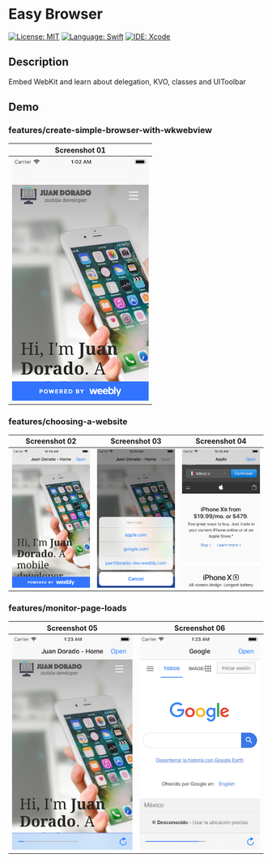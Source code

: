 # Easy Browser
[![License: MIT](https://img.shields.io/badge/License-MIT-yellow.svg)](https://opensource.org/licenses/MIT)
[![Language: Swift](https://img.shields.io/badge/Language-Swift-red.svg)](https://swift.org/blog/)
[![IDE: Xcode](https://img.shields.io/badge/IDE-Xcode%2010.2-blue.svg)](https://developer.apple.com/xcode/)

## Description
Embed WebKit and learn about delegation, KVO, classes and UIToolbar

## Demo
### features/create-simple-browser-with-wkwebview
| Screenshot 01 |
| ------------- |
| ![screenshot01](.screenshots/screenshot01.png) |

### features/choosing-a-website
| Screenshot 02 | Screenshot 03 | Screenshot 04 |
| ------------- | ------------- | ------------- |
| ![screenshot02](.screenshots/screenshot02.png) | ![screenshot03](.screenshots/screenshot03.png) | ![screenshot04](.screenshots/screenshot04.png) |

### features/monitor-page-loads
| Screenshot 05 | Screenshot 06 |
| ------------- | ------------- |
| ![screenshot05](.screenshots/screenshot05.png) | ![screenshot06](.screenshots/screenshot06.png) |